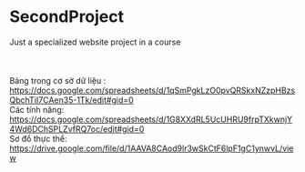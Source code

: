 # SecondProject
Just a specialized website project in a course
<br>
<br>
<br>
<br>
Bảng trong cơ sở dữ liệu : https://docs.google.com/spreadsheets/d/1qSmPgkLzO0pvQRSkxNZzpHBzsQbchTiI7CAen35-1Tk/edit#gid=0 
<br>
Các tính năng: https://docs.google.com/spreadsheets/d/1G8XXdRL5UcUHRU9frpTXkwnjY4Wd6DChSPLZvfRQ7oc/edit#gid=0
<br>
Sơ đồ thực thể: https://drive.google.com/file/d/1AAVA8CAod9lr3wSkCtF6lpF1gC1ynwvL/view
